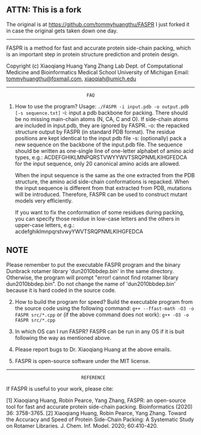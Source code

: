## ATTN: This is a fork ##
The original is at https://github.com/tommyhuangthu/FASPR
I just forked it in case the original gets taken down one day.

-----------------------

FASPR is a method for fast and accurate protein side-chain packing, which is 
an important step in protein structure prediction and protein design.

Copyright (c) Xiaoqiang Huang
Yang Zhang Lab
Dept. of Computational Medicine and Bioinformatics
Medical School
University of Michigan
Email: tommyhuangthu@foxmail.com, xiaoqiah@umich.edu

-------------------------
                                  FAQ
1. How to use the program?
Usage: `./FASPR -i input.pdb -o output.pdb [-s sequence.txt]`
-i: input a pdb backbone for packing. There should be no missing main-chain 
    atoms (N, CA, C and O). If side-chain atoms are included in input.pdb,
    they are ignored by FASPR.
-o: the repacked structure output by FASPR (in standard PDB format). The 
    residue positions are kept identical to the input pdb file
-s: (optionally) pack a new sequence on the backbone of the input.pdb file. 
    The sequence should be written as one-single line of one-letter alphabet 
    of amino acid types, e.g.:
    ACDEFGHIKLMNPQRSTVWYYWVTSRQPNMLKIHGFEDCA
    for the input sequence, only 20 canonical amino acids are allowed.

    When the input sequence is the same as the one extracted from the PDB 
    structure, the amino acid side-chain conformations is repacked. When the 
    input sequence is different from that extracted from PDB, mutations will 
    be introduced. Therefore, FASPR can be used to construct mutant models 
    very efficiently.

    If you want to fix the conformation of some residues during packing, you
    can specify those residue in low-case letters and the others in upper-case 
    letters, e.g.:
    acdefghiklmnpqrstvwyYWVTSRQPNMLKIHGFEDCA

##  NOTE ##
Please remember to put the executable FASPR program and the binary Dunbrack 
rotamer library 'dun2010bbdep.bin' in the same directory. Otherwise, the program 
will prompt "error! cannot find rotamer library dun2010bbdep.bin". Do not change
the name of 'dun2010bbdep.bin' because it is hard coded in the source code.

2. How to build the program for speed?
Build the executable program from the source code using the following command:
`g++ --ffast-math -O3 -o FASPR src/*.cpp`
or (if the above command does not work):
`g++ -O3 -o FASPR src/*.cpp`

3. In which OS can I run FASPR?
FASPR can be run in any OS if it is buit following the way as mentioned above.

4. Please report bugs to Dr. Xiaoqiang Huang at the above emails.

5. FASPR is open-source software under the MIT license.

--------------------------------
                                REFERENCE
If FASPR is useful to your work, please cite:

[1] Xiaoqiang Huang, Robin Pearce, Yang Zhang, FASPR: an open-source tool for fast 
and accurate protein side-chain packing. Bioinformatics (2020) 36: 3758-3765.
[2] Xiaoqiang Huang, Robin Pearce, Yang Zhang. Toward the Accuracy and Speed of 
Protein Side-Chain Packing: A Systematic Study on Rotamer Libraries. 
J. Chem. Inf. Model. 2020; 60:410-420.

